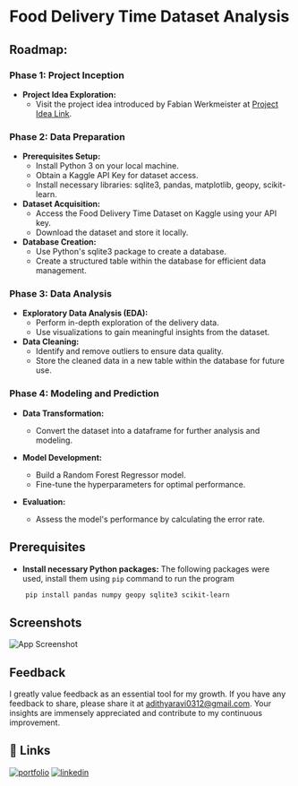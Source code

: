 
# Food Delivery Time Dataset Analysis

## Roadmap:
### Phase 1: Project Inception

- **Project Idea Exploration:** 
  - Visit the project idea introduced by Fabian Werkmeister at [Project Idea Link](https://lnkd.in/gB6kyeXA).

### Phase 2: Data Preparation

- **Prerequisites Setup:**
  - Install Python 3 on your local machine.
  - Obtain a Kaggle API Key for dataset access.
  - Install necessary libraries: sqlite3, pandas, matplotlib, geopy, scikit-learn.
- **Dataset Acquisition:**
  - Access the Food Delivery Time Dataset on Kaggle using your API key.
  - Download the dataset and store it locally.
- **Database Creation:**
  - Use Python's sqlite3 package to create a database.
  - Create a structured table within the database for efficient data management.

### Phase 3: Data Analysis

- **Exploratory Data Analysis (EDA):**
  - Perform in-depth exploration of the delivery data.
  - Use visualizations to gain meaningful insights from the dataset.
- **Data Cleaning:**
  - Identify and remove outliers to ensure data quality.
  - Store the cleaned data in a new table within the database for future use.

### Phase 4: Modeling and Prediction

- **Data Transformation:**
  - Convert the dataset into a dataframe for further analysis and modeling.

- **Model Development:**
  - Build a Random Forest Regressor model.
  - Fine-tune the hyperparameters for optimal performance.

- **Evaluation:**
  - Assess the model's performance by calculating the error rate.





## Prerequisites 

- **Install necessary Python packages:** The following packages were used, install them using `pip` command to run the program
```bash
    pip install pandas numpy geopy sqlite3 scikit-learn
```


## Screenshots

![App Screenshot](https://via.placeholder.com/468x300?text=App+Screenshot+Here)


## Feedback

I greatly value feedback as an essential tool for my growth. If you have any feedback to share, please share it at adithyaravi0312@gmail.com. Your insights are immensely appreciated and contribute to my continuous improvement.








## 🔗 Links
[![portfolio](https://img.shields.io/badge/my_portfolio-000?style=for-the-badge&logo=ko-fi&logoColor=white)](https://adithyaravi12.github.io/adithyaravi12/)
[![linkedin](https://img.shields.io/badge/linkedin-0A66C2?style=for-the-badge&logo=linkedin&logoColor=white)](https://www.linkedin.com/in/adithyaravi12/)


